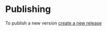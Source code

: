 # Publishing

To publish a new version [create a new release](https://github.com/needle-tools/deploy-to-needle-cloud-action/releases/new)